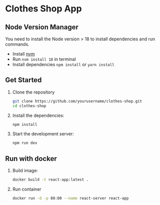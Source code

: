 # Clothes Shop App

## Node Version Manager

You need to install the Node version > 18 to install dependencies and run commands.

- Install [nvm](http://npm.github.io/installation-setup-docs/installing/using-a-node-version-manager.html)
- Run `nvm install 18` in terminal
- Install dependencies `npm install` or `yarn install`

## Get Started

1. Clone the repository
   ```sh
   git clone https://github.com/yourusername/clothes-shop.git
   cd clothes-shop
   ```
2. Install the dependencies:
   ```sh
   npm install
   ```
3. Start the development server:
   ```sh
   npm run dev
   ```

## Run with docker
1. Build image:
   ```sh
   docker build -t react-app:latest .
   ```

2. Run container
   ```sh
   docker run -d -p 80:80 --name react-server react-app
   ```